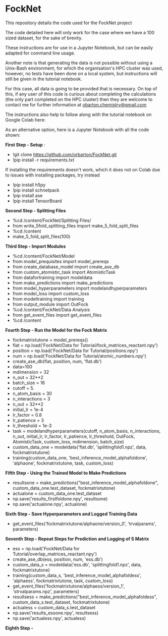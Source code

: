 # FockNet

This repository details the code used for the FockNet project

The code detailed here will only work for the case where we have a 100 sized dataset, for the sake of brevity.

These instructions are for use in a Jupyter Notebook, but can be easily adapted for command line usage.

Another note is that generating the data is not possible without using a Unix-Bash environment, for which the organisation's HPC cluster was used, however, no tests have been done on a local system, but instructions will still be given in the tutorial notebook.

For this case, all data is going to be provided that is necessary. On top of this, if any user of this code is curious about completing the calculations (the only part completed on the HPC cluster) then they are welcome to contact me for further information at obarton.chemistry@gmail.com

The instructions also help to follow along with the tutorial notebook on Google Colab here:

As an alternative option, here is a Jupyter Notebook with all the code shown:

**First Step - Setup** :
- !git clone https://github.com/orbarton/FockNet.git
- !pip install -r requirements.txt

If installing the requirements doesn't work, which it does not on Colab due to issues with installing packages, try instead

- !pip install h5py
- !pip install schnetpack
- !pip install ase
- !pip install TensorBoard

**Second Step - Splitting Files**
- %cd /content/FockNet/Splitting Files/
- from write_5fold_splitting_files import make_5_fold_split_files
- %cd /content
- make_5_fold_split_files(100)

**Third Step - Import Modules**

- %cd /content/FockNet/Model
- from model_prequisites import model_prereqs
- from create_database_model import create_ase_db
- from custom_atomistic_task import AtomisticTask
- from datafortraining import modeldata
- from make_predictions import make_predictions
- from model_hyperparameters import modelandhyperparameters
- from model_loss import custom_loss
- from modeltraining import training
- from output_module import OutFock
- %cd /content/FockNet/Data Analysis
- from get_event_files import get_event_files
- %cd /content

**Fourth Step - Run the Model for the Fock Matrix**
- fockmatrixtutone = model_prereqs()
- flat = np.load('FockNet/Data for Tutorial/fock_matrices_reactant.npy')
- position = np.load('FockNet/Data for Tutorial/positions.npy')
- num = np.load('FockNet/Data for Tutorial/atomic_numbers.npy')
- create_ase_db(flat, position, num, 'flat.db')
- data=100
- mdimension = 32
- n_out = 32**2
- batch_size = 16
- cutoff = 5.
- n_atom_basis = 30
- n_interactions = 3
- n_out = 32**2
- initial_lr = 1e-4
- lr_factor = 0.8
- lr_patience = 3
- lr_threshold = 1e-3
- task = modelandhyperparameters(cutoff, n_atom_basis,
                                  n_interactions, n_out, initial_lr, lr_factor,
                                  lr_patience, lr_threshold, OutFock, AtomisticTask,
                                  custom_loss, mdimension, batch_size)
- custom_data_one = modeldata('flat.db', 'splittingfold1.npz', data, fockmatrixtutone)
- training(custom_data_one, 'best_inference_model_alphafoldone', 'alphaone', fockmatrixtutone, task, custom_loss)

**Fifth Step - Using the Trained Model to Make Predictions**

- resultsone = make_predictions("best_inference_model_alphafoldone", custom_data_one.test_dataset, fockmatrixtutone)
- actualone = custom_data_one.test_dataset
- np.save('results_firstfoldone.npy', resultsone)
- np.save('actualone.npy', actualone)

**Sixth Step - Save Hyperparameters and Logged Training Data**
- get_event_files('fockmatrixtutone/alphaone/version_0', 'trvalparams', parameters)

**Seventh Step - Repeat Steps for Prediction and Logging of S Matrix**
- ess = np.load('FockNet/Data for Tutorial/overlap_matrices_reactant.npy')
- create_ase_db(ess, position, num, 'ess.db')
- custom_data_s = modeldata('ess.db', 'splittingfold1.npz', data, fockmatrixtutone)
- training(custom_data_s, 'best_inference_model_alphafoldess', 'alphaess', fockmatrixtutone, task, custom_loss)
- get_event_files('fockmatrixtutone/alphaess/version_1', 'strvalparams.npz', parameters)
- resultsess = make_predictions("best_inference_model_alphafoldess", custom_data_s.test_dataset, fockmatrixtutone)
- actualess = custom_data_s.test_dataset
- np.save('results_essone.npy', resultsess)
- np.save('actualess.npy', actualess)

**Eighth Step -**

